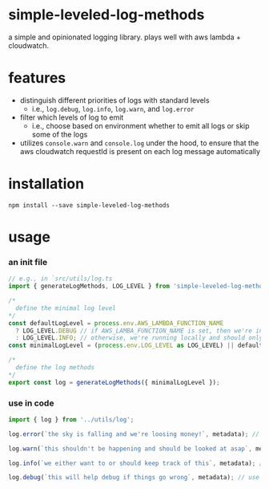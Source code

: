 # simple-leveled-log-methods

a simple and opinionated logging library. plays well with aws lambda + cloudwatch.

# features

- distinguish different priorities of logs with standard levels
  - i.e., `log.debug`, `log.info`, `log.warn`, and `log.error`
- filter which levels of log to emit
  - i.e., choose based on environment whether to emit all logs or skip some of the logs
- utilizes `console.warn` and `console.log` under the hood, to ensure that the aws cloudwatch requestId is present on each log message automatically


# installation

```
npm install --save simple-leveled-log-methods
```

# usage

### an init file
```ts
// e.g., in `src/utils/log.ts
import { generateLogMethods, LOG_LEVEL } from 'simple-leveled-log-methods';

/*
  define the minimal log level
*/
const defaultLogLevel = process.env.AWS_LAMBDA_FUNCTION_NAME
  ? LOG_LEVEL.DEBUG // if AWS_LAMBA_FUNCTION_NAME is set, then we're in lambda env and should default to transport all messages to console (and ultimately cloudwatch)
  : LOG_LEVEL.INFO; // otherwise, we're running locally and should only default to show info and above
const minimalLogLevel = (process.env.LOG_LEVEL as LOG_LEVEL) || defaultLogLevel; // override the default, if specified

/*
  define the log methods
*/
export const log = generateLogMethods({ minimalLogLevel });
```

### use in code
```ts
import { log } from '../utils/log';

log.error(`the sky is falling and we're loosing money!`, metadata); // use `.error` when you want someone to respond immediately, even if its 4am

log.warn(`this shouldn't be happening and should be looked at asap`, metadata); // use `.warn` when you want someone to look at it asap, but not wake up in the middle of the night

log.info(`we either want to or should keep track of this`, metadata); // use `.info` for anything we may be interested in knowing about

log.debug(`this will help debug if things go wrong`, metadata); // use this for any information that could help debug when things go wrong (e.g., request/response data)
```

